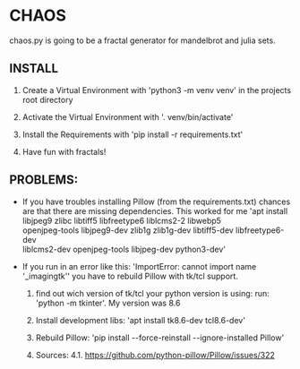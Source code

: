 CHAOS
=====

chaos.py is going to be a fractal generator for mandelbrot
and julia sets.


INSTALL
-------

1. Create a Virtual Environment with 'python3 -m venv venv' in the projects
   root directory

2. Activate the Virtual Environment with '. venv/bin/activate'

3. Install the Requirements with 'pip install -r requirements.txt'

4. Have fun with fractals!


PROBLEMS:
---------

* If you have troubles installing Pillow (from the requirements.txt) chances are
  that there are missing dependencies.
  This worked for me
  'apt install libjpeg9 zlibc libtiff5 libfreetype6 liblcms2-2 libwebp5 \
  openjpeg-tools libjpeg9-dev zlib1g zlib1g-dev libtiff5-dev libfreetype6-dev \
  liblcms2-dev openjpeg-tools libjpeg-dev python3-dev'

* If you run in an error like this:
  'ImportError: cannot import name '_imagingtk''
  you have to rebuild Pillow with tk/tcl support.

  1. find out wich version of tk/tcl your python version is using:
     run: 'python -m tkinter'. My version was 8.6

  2. Install development libs: 'apt install tk8.6-dev tcl8.6-dev'

  3. Rebuild Pillow: 'pip install --force-reinstall --ignore-installed Pillow'

  4. Sources:
     4.1. https://github.com/python-pillow/Pillow/issues/322
